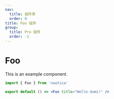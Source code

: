 ```yaml
---
nav:
  title: 组件库
  order: 0
title: Foo 组件
group:
  title: Pro 组件
  order: -1
---
```


# Foo

This is an example component.

```jsx
import { Foo } from 'nautica'

export default () => <Foo title="Hello dumi!" />
```
